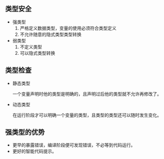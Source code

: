 ## 类型安全
- 强类型
  1. 严格定义数据类型，变量的使用必须符合类型定义
  2. 不允许随意的隐式类型类型转换
- 弱类型
  1. 不定义类型
  2. 可以隐式类型转换

## 类型检查
- 静态类型
  
  一个变量声明时他的类型是明确的，且声明过后他的类型就不允许再修改了。

- 动态类型
  
  在运行阶段才可以明确一个变量的类型，且类型的类型还可以随时发生变化。

## 强类型的优势
- 更早的暴露错误，编译阶段便可发现错误，不必等到代码运行。
- 更好的智能代码提示。